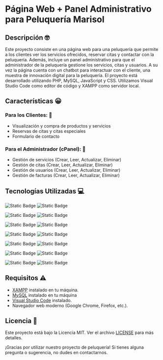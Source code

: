 # Página Web + Panel Administrativo para Peluquería Marisol

## Descripción 🤓

Este proyecto consiste en una página web para una peluquería que permite a los clientes ver los servicios ofrecidos, reservar citas y contactar con la peluquería. Además, incluye un panel administrativo para que el administrador de la peluquería gestione los servicios, citas y usuarios. A su vez la página cuenta con un chatbot para interactuar con el cliente, una muestra de innovación digital para la peluquería. El proyecto está desarrollado utilizando PHP, MySQL, JavaScript y CSS. Utilizamos Visual Studio Code como editor de código y XAMPP como servidor local.

## Características 😀

### Para los Clientes: 👥
- Visualización y compra de productos y servicios
- Reservas de citas y citas especiales
- Formulario de contacto

### Para el Administrador (cPanel): 👤
- Gestión de servicios (Crear, Leer, Actualizar, Eliminar)
- Gestión de citas (Crear, Leer, Actualizar, Eliminar)
- Gestión de usuarios (Crear, Leer, Actualizar, Eliminar)
- Gestión de facturas (Crear, Leer, Actualizar, Eliminar)

## Tecnologías Utilizadas 💻
![Static Badge](https://img.shields.io/badge/HTML-%23E34F26?style=for-the-badge&logo=html5&logoSize=auto&labelColor=black)
![Static Badge](https://img.shields.io/badge/HTML5-red?logoSize=auto)

![Static Badge](https://img.shields.io/badge/PHP-blue?style=for-the-badge&logo=PHP&logoSize=auto&labelColor=black)
![Static Badge](https://img.shields.io/badge/v_8.2.12-red?logoSize=auto)

![Static Badge](https://img.shields.io/badge/JavaScript-%23F7DF1E?style=for-the-badge&logo=javascript&logoSize=auto&labelColor=black)
![Static Badge](https://img.shields.io/badge/EMAScript-red?logoSize=auto)

![Static Badge](https://img.shields.io/badge/CSS-%231572B6?style=for-the-badge&logo=css3&logoSize=auto&labelColor=black)
![Static Badge](https://img.shields.io/badge/CSS3-red?logoSize=auto)

![Static Badge](https://img.shields.io/badge/MySQL-skyblue?style=for-the-badge&logo=MySQL&logoSize=auto&labelColor=black)
![Static Badge](https://img.shields.io/badge/v_8.0.31-red?logoSize=auto)

![Static Badge](https://img.shields.io/badge/Servidor%20XAMPP-%23FB7A24?style=for-the-badge&logo=xampp&logoSize=auto&labelColor=black)
![Static Badge](https://img.shields.io/badge/v_8.2.12-red?logoSize=auto)

![Static Badge](https://img.shields.io/badge/Visual_Studio_Code-%235D87BF?style=for-the-badge&logo=V&logoSize=auto&labelColor=black)
![Static Badge](https://img.shields.io/badge/v_1.91-red?logoSize=auto)


## Requisitos ⚠️

- [XAMPP](https://www.apachefriends.org/index.html) instalado en tu máquina.
- [MySQL](https://www.mysql.com/products/workbench/) instalado en tu máquina
- [Visual Studio Code](https://code.visualstudio.com/) instalado.
- Navegador web moderno (Google Chrome, Firefox, etc.).

## Licencia 📄
Este proyecto está bajo la Licencia MIT. Ver el archivo [LICENSE](LICENSE) para más detalles.

¡Gracias por utilizar nuestro proyecto de peluquería! Si tienes alguna pregunta o sugerencia, no dudes en contactarnos.

